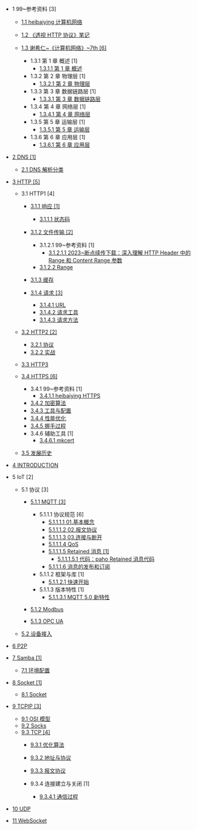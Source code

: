  - 1 99~参考资料 [3]
    - [1.1 heibaiying 计算机网络](/99~参考资料/2020-heibaiying-计算机网络.md)
    - [1.2 《透视 HTTP 协议》笔记](/99~参考资料/《透视%20HTTP%20协议》笔记/README.md)
      
    - [1.3 谢希仁~《计算机网络》~7th [6]](/99~参考资料/谢希仁~《计算机网络》~7th/README.md)
      - 1.3.1 第 1 章   概述 [1]
        - [1.3.1.1 第 1 章   概述](/99~参考资料/谢希仁~《计算机网络》~7th/第%201%20章%20%20%20概述/第%201%20章%20%20%20概述.md)
      - 1.3.2 第 2 章  物理层 [1]
        - [1.3.2.1 第 2 章  物理层](/99~参考资料/谢希仁~《计算机网络》~7th/第%202%20章%20%20物理层/第%202%20章%20%20物理层.md)
      - 1.3.3 第 3 章  数据链路层 [1]
        - [1.3.3.1 第 3 章  数据链路层](/99~参考资料/谢希仁~《计算机网络》~7th/第%203%20章%20%20数据链路层/第%203%20章%20%20数据链路层.md)
      - 1.3.4 第 4 章  网络层 [1]
        - [1.3.4.1 第 4 章  网络层](/99~参考资料/谢希仁~《计算机网络》~7th/第%204%20章%20%20网络层/第%204%20章%20%20网络层.md)
      - 1.3.5 第 5 章  运输层 [1]
        - [1.3.5.1 第 5 章  运输层](/99~参考资料/谢希仁~《计算机网络》~7th/第%205%20章%20%20运输层/第%205%20章%20%20运输层.md)
      - 1.3.6 第 6 章  应用层 [1]
        - [1.3.6.1 第 6 章  应用层](/99~参考资料/谢希仁~《计算机网络》~7th/第%206%20章%20%20应用层/第%206%20章%20%20应用层.md)
  - [2 DNS [1]](/DNS/README.md)
    - [2.1 DNS 解析分类](/DNS/DNS%20解析分类.md)
  - [3 HTTP [5]](/HTTP/README.md)
    - 3.1 HTTP1 [4]
      - [3.1.1 响应 [1]](/HTTP/HTTP1/响应/README.md)
        - [3.1.1.1 状态码](/HTTP/HTTP1/响应/状态码.md)
      - [3.1.2 文件传输 [2]](/HTTP/HTTP1/文件传输/README.md)
        - 3.1.2.1 99~参考资料 [1]
          - [3.1.2.1.1 2023~断点续传下载：深入理解 HTTP Header 中的 Range 和 Content Range 参数](/HTTP/HTTP1/文件传输/99~参考资料/2023~断点续传下载：深入理解%20HTTP%20Header%20中的%20Range%20和%20Content-Range%20参数.md)
        - [3.1.2.2 Range](/HTTP/HTTP1/文件传输/Range.md)
      - [3.1.3 缓存](/HTTP/HTTP1/缓存/README.md)
        
      - [3.1.4 请求 [3]](/HTTP/HTTP1/请求/README.md)
        - [3.1.4.1 URL](/HTTP/HTTP1/请求/URL.md)
        - [3.1.4.2 请求工具](/HTTP/HTTP1/请求/请求工具.md)
        - [3.1.4.3 请求方法](/HTTP/HTTP1/请求/请求方法.md)
    - [3.2 HTTP2 [2]](/HTTP/HTTP2/README.md)
      - [3.2.1 协议](/HTTP/HTTP2/协议.md)
      - [3.2.2 实战](/HTTP/HTTP2/实战.md)
    - [3.3 HTTP3](/HTTP/HTTP3/README.md)
      
    - [3.4 HTTPS [6]](/HTTP/HTTPS/README.md)
      - 3.4.1 99~参考资料 [1]
        - [3.4.1.1 heibaiying HTTPS](/HTTP/HTTPS/99~参考资料/2020-heibaiying-HTTPS.md)
      - [3.4.2 加密算法](/HTTP/HTTPS/加密算法.md)
      - [3.4.3 工具与配置](/HTTP/HTTPS/工具与配置.md)
      - [3.4.4 性能优化](/HTTP/HTTPS/性能优化.md)
      - [3.4.5 握手过程](/HTTP/HTTPS/握手过程.md)
      - 3.4.6 辅助工具 [1]
        - [3.4.6.1 mkcert](/HTTP/HTTPS/辅助工具/mkcert.md)
    - [3.5 发展历史](/HTTP/发展历史.md)
  - [4 INTRODUCTION](/INTRODUCTION.md)
  - 5 IoT [2]
    - 5.1 协议 [3]
      - [5.1.1 MQTT [3]](/IoT/协议/MQTT/README.md)
        - 5.1.1.1 协议规范 [6]
          - [5.1.1.1.1 01.基本概念](/IoT/协议/MQTT/协议规范/01.基本概念.md)
          - [5.1.1.1.2 02.报文协议](/IoT/协议/MQTT/协议规范/02.报文协议.md)
          - [5.1.1.1.3 03.连接与断开](/IoT/协议/MQTT/协议规范/03.连接与断开.md)
          - [5.1.1.1.4 QoS](/IoT/协议/MQTT/协议规范/QoS.md)
          - [5.1.1.1.5 Retained 消息 [1]](/IoT/协议/MQTT/协议规范/Retained%20消息/README.md)
            - [5.1.1.1.5.1 代码：paho Retained 消息代码](/IoT/协议/MQTT/协议规范/Retained%20消息/代码：paho%20Retained%20消息代码.md)
          - [5.1.1.1.6 消息的发布和订阅](/IoT/协议/MQTT/协议规范/消息的发布和订阅.md)
        - 5.1.1.2 框架与库 [1]
          - [5.1.1.2.1 快速开始](/IoT/协议/MQTT/框架与库/快速开始.md)
        - 5.1.1.3 版本特性 [1]
          - [5.1.1.3.1 MQTT 5.0 新特性](/IoT/协议/MQTT/版本特性/MQTT%205.0%20新特性.md)
      - [5.1.2 Modbus](/IoT/协议/Modbus/README.md)
        
      - [5.1.3 OPC UA](/IoT/协议/OPC-UA/README.md)
        
    - [5.2 设备接入](/IoT/设备接入/README.md)
      
  - [6 P2P](/P2P/README.md)
    
  - [7 Samba [1]](/Samba/README.md)
    - [7.1 环境配置](/Samba/环境配置.md)
  - [8 Socket [1]](/Socket/README.md)
    - [8.1 Socket](/Socket/Socket.md)
  - [9 TCPIP [3]](/TCPIP/README.md)
    - [9.1 OSI 模型](/TCPIP/OSI%20模型.md)
    - [9.2 Socks](/TCPIP/Socks.md)
    - [9.3 TCP [4]](/TCPIP/TCP/README.md)
      - [9.3.1 优化算法](/TCPIP/TCP/优化算法.md)
      - [9.3.2 地址与协议](/TCPIP/TCP/地址与协议.md)
      - [9.3.3 报文协议](/TCPIP/TCP/报文协议/README.md)
        
      - 9.3.4 连接建立与关闭 [1]
        - [9.3.4.1 通信过程](/TCPIP/TCP/连接建立与关闭/通信过程.md)
  - [10 UDP](/UDP/README.md)
    
  - [11 WebSocket](/WebSocket/README.md)
    